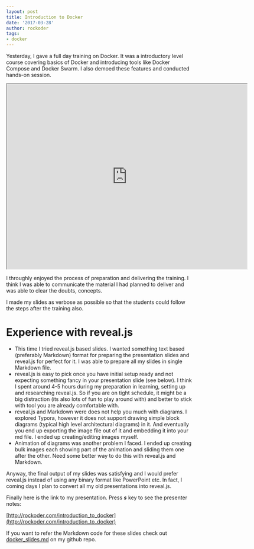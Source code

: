 ```yaml
---
layout: post
title: Introduction to Docker
date: '2017-03-28'
author: rockoder
tags:
- docker
---
```


Yesterday, I gave a full day training on Docker. It was a introductory level course covering basics of Docker and introducing tools like Docker Compose and Docker Swarm. I also demoed these features and conducted hands-on session.

<iframe src="http://rockoder.com/introduction_to_docker" title="iframe example 1" width="650" height="500"></iframe>

I throughly enjoyed the process of preparation and delivering the training. I think I was able to communicate the material I had planned to deliver and was able to clear the doubts, concepts.

I made my slides as verbose as possible so that the students could follow the steps after the training also.

# Experience with reveal.js

- This time I tried reveal.js based slides. I wanted something text based (preferably Markdown) format for preparing the presentation slides and reveal.js for perfect for it. I was able to prepare all my slides in single Markdown file.
- reveal.js is easy to pick once you have initial setup ready and not expecting something fancy in your presentation slide (see below). I think I spent around 4-5 hours during my preparation in learning, setting up and researching reveal.js. So if you are on tight schedule, it might be a big distraction (its also lots of fun to play around with) and better to stick with tool you are already comfortable with.
- reveal.js and Markdown were does not help you much with diagrams. I explored Typora, however it does not support drawing simple block diagrams (typical high level architectural diagrams) in it. And eventually you end up exporting the image file out of it and embedding it into your md file. I ended up creating/editing images myself.
- Animation of diagrams was another problem I faced. I ended up creating bulk images each showing part of the animation and sliding them one after the other. Need some better way to do this with reveal.js and Markdown.

Anyway, the final output of my slides was satisfying and I would prefer reveal.js instead of using any binary format like PowerPoint etc. In fact, I coming days I plan to convert all my old presentations into reveal.js.

Finally here is the link to my presentation. Press ***s*** key to see the presenter notes:

[http://rockoder.com/introduction_to_docker](http://rockoder.com/introduction_to_docker)

If you want to refer the Markdown code for these slides check out [docker_slides.md](https://github.com/rockoder/introduction_to_docker/blob/master/docker_slides.md) on my github repo.

